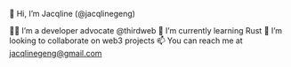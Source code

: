 👋 Hi, I’m Jacqline (@jacqlinegeng)

👩‍💻 I’m a developer advocate @thirdweb
🌱 I’m currently learning Rust
💞️ I’m looking to collaborate on web3 projects
📫 You can reach me at jacqlinegeng@gmail.com

<!---
jacqlinegeng/jacqlinegeng is a ✨ special ✨ repository because its `README.md` (this file) appears on your GitHub profile.
You can click the Preview link to take a look at your changes.
--->
